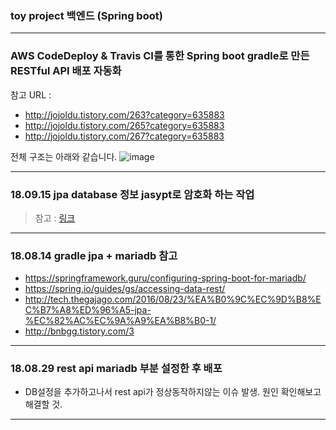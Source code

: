 ### toy project 백엔드 (Spring boot)
---
### AWS CodeDeploy & Travis CI를 통한 Spring boot gradle로 만든 RESTful API 배포 자동화 
참고 URL : 
- http://jojoldu.tistory.com/263?category=635883
- http://jojoldu.tistory.com/265?category=635883
- http://jojoldu.tistory.com/267?category=635883

전체 구조는 아래와 같습니다.
![image](https://user-images.githubusercontent.com/26675063/43045525-00881a90-8df5-11e8-80a6-6f92a264a6bc.png)

***
### 18.09.15 jpa database 정보 jasypt로 암호화 하는 작업
> 참고 : <a href="https://justinrodenbostel.com/2014/06/06/part-5a-additional-credential-security-spring-data-jpa-jasypt/">링크</a>

***
### 18.08.14 gradle jpa + mariadb 참고
- https://springframework.guru/configuring-spring-boot-for-mariadb/
- https://spring.io/guides/gs/accessing-data-rest/
- http://tech.thegajago.com/2016/08/23/%EA%B0%9C%EC%9D%B8%EC%B7%A8%ED%96%A5-jpa-%EC%82%AC%EC%9A%A9%EA%B8%B0-1/
- http://bnbgg.tistory.com/3

***
### 18.08.29 rest api mariadb 부분 설정한 후 배포 
- DB설정을 추가하고나서 rest api가 정상동작하지않는 이슈 발생. 원인 확인해보고 해결할 것.
***
